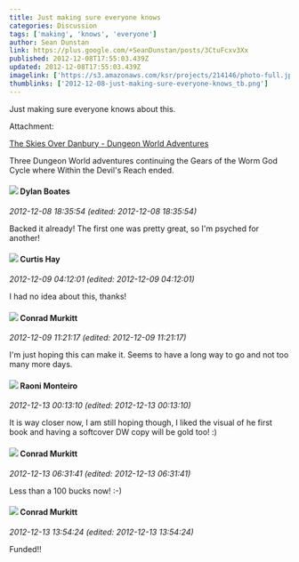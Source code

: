 ```yaml
---
title: Just making sure everyone knows
categories: Discussion
tags: ['making', 'knows', 'everyone']
author: Sean Dunstan
link: https://plus.google.com/+SeanDunstan/posts/3CtuFcxv3Xx
published: 2012-12-08T17:55:03.439Z
updated: 2012-12-08T17:55:03.439Z
imagelink: ['https://s3.amazonaws.com/ksr/projects/214146/photo-full.jpg?1353016959']
thumblinks: ['2012-12-08-just-making-sure-everyone-knows_tb.png']
---
```


Just making sure everyone knows about this.


Attachment:

<a href='http://www.kickstarter.com/projects/jbmannon/the-skies-over-danbury-dungeon-world-adventures'>The Skies Over Danbury - Dungeon World Adventures</a>


Three Dungeon World adventures continuing the Gears of the Worm God Cycle where Within the Devil's Reach ended.
<div id='comment z13ls5myoyrifr5sh234uphocnizctwz104'>
  <h4><img src='{{site.baseurl}}//images/avatars/104977908596381674248_photo.jpg'> Dylan Boates</h4>
      <p><cite>2012-12-08 18:35:54 (edited: 2012-12-08 18:35:54)</cite></p>
        <p>Backed it already! The first one was pretty great, so I&#39;m psyched for another!</p>
</div>
        

<div id='comment z13ls5myoyrifr5sh234uphocnizctwz104'>
  <h4><img src='{{site.baseurl}}//images/avatars/105462142271358110122_photo.jpg'> Curtis Hay</h4>
      <p><cite>2012-12-09 04:12:01 (edited: 2012-12-09 04:12:01)</cite></p>
        <p>I had no idea about this, thanks!</p>
</div>
        

<div id='comment z13ls5myoyrifr5sh234uphocnizctwz104'>
  <h4><img src='{{site.baseurl}}//images/avatars/105853875391356356580_photo.jpg'> Conrad Murkitt</h4>
      <p><cite>2012-12-09 11:21:17 (edited: 2012-12-09 11:21:17)</cite></p>
        <p>I&#39;m just hoping this can make it. Seems to have a long way to go and not too many more days. </p>
</div>
        

<div id='comment z13ls5myoyrifr5sh234uphocnizctwz104'>
  <h4><img src='{{site.baseurl}}//images/avatars/116853051997757460697_photo.jpg'> Raoni Monteiro</h4>
      <p><cite>2012-12-13 00:13:10 (edited: 2012-12-13 00:13:10)</cite></p>
        <p>It is way closer now, I am still hoping though, I liked the visual of he first book and having a softcover DW copy will be gold too! :)</p>
</div>
        

<div id='comment z13ls5myoyrifr5sh234uphocnizctwz104'>
  <h4><img src='{{site.baseurl}}//images/avatars/105853875391356356580_photo.jpg'> Conrad Murkitt</h4>
      <p><cite>2012-12-13 06:31:41 (edited: 2012-12-13 06:31:41)</cite></p>
        <p>Less than a 100 bucks now! :-)</p>
</div>
        

<div id='comment z13ls5myoyrifr5sh234uphocnizctwz104'>
  <h4><img src='{{site.baseurl}}//images/avatars/105853875391356356580_photo.jpg'> Conrad Murkitt</h4>
      <p><cite>2012-12-13 13:54:24 (edited: 2012-12-13 13:54:24)</cite></p>
        <p>Funded!!</p>
</div>
        
